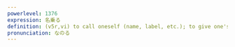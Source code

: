 ```yaml
---
powerlevel: 1376
expression: 名乗る
definition: (v5r,vi) to call oneself (name, label, etc.); to give one's name (as); to impersonate or claim (to be someone)
pronunciation: なのる
---
```

